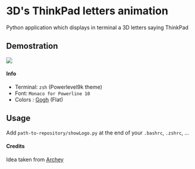 # 3D's ThinkPad letters animation
Python application which displays in terminal a 3D letters saying ThinkPad

## Demostration
![](https://github.com/miguelcarax/ThinkPad-terminal-letters-display/blob/master/demostration.gif)

#### Info

- Terminal: `zsh` (Powerlevel9k theme)
- Font: `Monaco for Powerline 10`
- Colors : [Gogh](https://github.com/Mayccoll/Gogh) (Flat)

## Usage
Add `path-to-repository/showLogo.py` at the end of your `.bashrc`, `.zshrc`, ...

#### Credits
Idea taken from [Archey](https://github.com/djmelik/archey)

